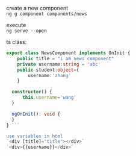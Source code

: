  create a new component  
`ng g component components/news`

execute   
`ng serve --open`

ts class:  
```TypeScript
export class NewsComponent implements OnInit {
    public title = "i am news component"
    private username:string = 'abc'
    public student:object={
        username:'zhang'
    }

  constructor() { 
      this.username='wang'
  }

  ngOnInit(): void {
  }
} ```  

use variables in html  
`<div [title]="title"></div>`  
`<div>{{username}}</div>`
